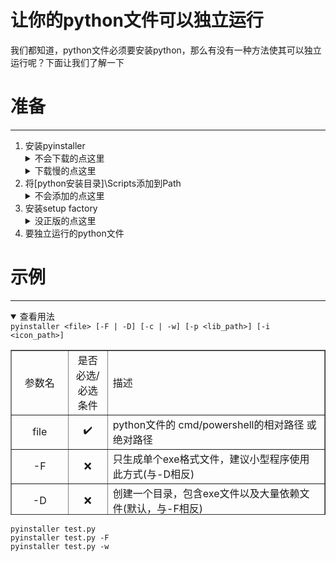 # 让你的python文件可以独立运行

<p>我们都知道，python文件必须要安装python，那么有没有一种方法使其可以独立运行呢？下面让我们了解一下</p>
<h1>准备</h1>
<hr />
<ol>
<li>安装pyinstaller<details>
<summary>不会下载的点这里</summary>
<pre class="highlighter-prismjs prismjs-lines-highlighted language-bash" tabindex="0"><code>pip install pyinstaller</code></pre>
</details><details>
<summary>下载慢的点这里</summary>
<pre class="highlighter-prismjs prismjs-lines-highlighted language-bash" tabindex="0"><code>pip install pyinstaller -i http://mirrors.aliyun.com/pypi/simple/</code></pre>
</details></li>
<li>将[python安装目录]\Scripts添加到Path<details>
<summary>不会添加的点这里</summary>
<pre class="highlighter-prismjs prismjs-lines-highlighted language-bash" tabindex="0"><code>按下Win+R并输入"C:\Windows\System32\control.exe system"
打开"高级系统设置"
选择"高级"选项卡，并打开"环境变量..."
win7/更早版本在"Path"中需要在前面加一个";"</code></pre>
</details></li>
<li>安装setup factory<details>
<summary>没正版的点这里</summary>
<pre class="highlighter-prismjs prismjs-lines-highlighted language-bash" tabindex="0"><code>下载：http://y.downya.com/down2/setupfactory_v9.1.0_downyi.com.zip 
激活码：SUF-BMDP-F2NS-GN82-FS3J</code></pre>
</details></li>
<li>要独立运行的python文件</li>
</ol>
<h1>示例</h1>
<hr /><details contenteditable="false" open="open">
<summary>查看用法</summary>
<code>pyinstaller &lt;file&gt; [-F | -D] [-c | -w] [-p &lt;lib_path&gt;] [-i &lt;icon_path&gt;]</code>
<table style="border-collapse: collapse; width: 100.025%; height: 264px; margin-left: auto; margin-right: auto;" border="1">
<tbody>
<tr style="height: 24px;">
<td style="width: 5.73399%; height: 24px; text-align: center;">参数名</td>
<td style="width: 13.6965%; text-align: center; height: 24px;">是否必选/必选条件</td>
<td style="width: 82.5703%; height: 24px; text-align: left;">描述</td>
</tr>
<tr style="height: 24px;">
<td style="width: 5.73399%; height: 24px; text-align: center;">file</td>
<td style="width: 11.6965%; text-align: center; height: 24px;">✔️</td>
<td style="width: 82.5703%; height: 24px; text-align: left;">python文件的 cmd/powershell的相对路径 或 绝对路径</td>
</tr>
<tr style="height: 24px;">
<td style="width: 5.73399%; height: 24px; text-align: center;">-F</td>
<td style="width: 11.6965%; text-align: center; height: 24px;">❌</td>
<td style="width: 82.5703%; height: 24px; text-align: left;">只生成单个exe格式文件，建议小型程序使用此方式(与-D相反)</td>
</tr>
<tr style="height: 24px;">
<td style="width: 5.73399%; height: 24px; text-align: center;">-D</td>
<td style="width: 11.6965%; text-align: center; height: 24px;">❌</td>
<td style="width: 82.5703%; height: 24px; text-align: left;">创建一个目录，包含exe文件以及大量依赖文件(默认，与-F相反)</td>
</tr>
<tr style="height: 24px;">
<td style="width: 5.73399%; height: 24px; text-align: center;">-c</td>
<td style="width: 11.6965%; text-align: center; height: 24px;">❌</td>
<td style="width: 82.5703%; height: 24px; text-align: left;">唤醒cmd窗口来运行程序(默认，与-w相反)</td>
</tr>
<tr style="height: 24px;">
<td style="width: 5.73399%; height: 24px; text-align: center;">-w</td>
<td style="width: 11.6965%; text-align: center; height: 24px;">❌</td>
<td style="width: 82.5703%; height: 24px; text-align: left;">直接运行程序，不唤醒cmd窗口(与-c相反)</td>
</tr>
<tr style="height: 24px;">
<td style="width: 5.73399%; height: 24px; text-align: center;">-p</td>
<td style="width: 11.6965%; text-align: center; height: 24px;">❌</td>
<td style="width: 82.5703%; height: 24px; text-align: left;">在lib_path下查找库文件</td>
</tr>
<tr style="height: 24px;">
<td style="width: 5.73399%; height: 24px; text-align: center;">lib_path</td>
<td style="width: 11.6965%; text-align: center; height: 24px;">指定-p时</td>
<td style="width: 82.5703%; height: 24px; text-align: left;">指定在哪里查找库文件</td>
</tr>
<tr style="height: 24px;">
<td style="width: 5.73399%; height: 24px; text-align: center;">-i</td>
<td style="width: 11.6965%; text-align: center; height: 24px;">❌</td>
<td style="width: 82.5703%; height: 24px; text-align: left;">指定是否使用自定义程序图标</td>
</tr>
<tr style="height: 24px;">
<td style="width: 5.73399%; height: 24px; text-align: center;">icon_path</td>
<td style="width: 11.6965%; text-align: center; height: 24px;">指定-i时</td>
<td style="width: 82.5703%; height: 24px; text-align: left;">指定程序图标的 cmd/powershell的相对路径 或 绝对路径</td>
</tr>
</tbody>
</table>
</details>
<pre class="highlighter-prismjs prismjs-lines-highlighted language-bash" tabindex="0"><code>pyinstaller test.py
pyinstaller test.py -F
pyinstaller test.py -w</code></pre>